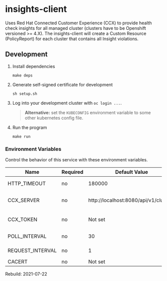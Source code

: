 # insights-client

Uses Red Hat Connected Customer Experience (CCX) to provide health check insights for all managed cluster (clusters have to be Openshift versioned >= 4.X). The insights-client will create a Custom Resource (PolicyReport) for each cluster that contains all Insight violations.

## Development

1. Install dependencies
    ```
    make deps
    ```
2. Generate self-signed certificate for development
    ```
    sh setup.sh
    ```
3. Log into your development cluster with `oc login ...`.
    > **Alternative:** set the `KUBECONFIG` environment variable to some other kubernetes config file.
4. Run the program
    ```
    make run
    ```

### Environment Variables
Control the behavior of this service with these environment variables.

Name             | Required | Default Value                           | Description
---------------- | -------- | --------------------------------------- | -----------
HTTP_TIMEOUT     | no       | 180000                                  | 3 minute timeout to process a single requests
CCX_SERVER       | no       | http://localhost:8080/api/v1/clusters   | CCX server url (prod will use: `https://cloud.redhat.com/api/insights-results-aggregator/v1`)
CCX_TOKEN        | no       | Not set                                 | If not set client will get cloud.openshift.com token from secret `openshift-config`
POLL_INTERVAL    | no       | 30                                      | 30 minute default polling interval cloud.redhat.com
REQUEST_INTERVAL | no       | 1                                       | 1 second Interval between 2 consecutive Insights requests
CACERT           | no       | Not set                                 | Used for dev & test ONLY


Rebuild: 2021-07-22